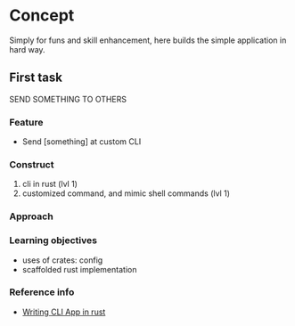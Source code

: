 # Concept

Simply for funs and skill enhancement, here builds the simple application in hard way.

## First task

SEND SOMETHING TO OTHERS

### Feature

-   Send [something] at custom CLI

### Construct

1. cli in rust (lvl 1)
1. customized command, and mimic shell commands (lvl 1)

### Approach

### Learning objectives

-   uses of crates: config
-   scaffolded rust implementation

### Reference info

-   [Writing CLI App in rust](https://www.youtube.com/watch?v=XYkiwsplDTg)
